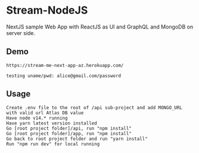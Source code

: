 # Stream-NodeJS

NextJS sample Web App with ReactJS as UI and GraphQL and MongoDB on server side.

## Demo

```
https://stream-me-next-app-az.herokuapp.com/

testing uname/pwd: alice@gmail.com/password

```

## Usage

```
Create .env file to the root of /api sub-project and add MONGO_URL with valid url Atlas DB value
Have node v14.* running
Have yarn latest version installed
Go [root project folder]/api, run "npm install"
Go [root project folder]/app, run "npm install"
Go back to root project folder and run "yarn install"
Run "npm run dev" for local running

```
